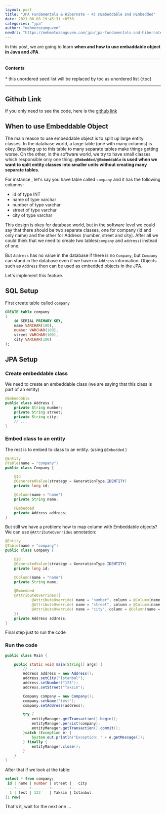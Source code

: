 ```yaml
---
layout: post
title: "JPA Fundamentals & Hibernate - 4) @Embeddable and @Embedded"
date: 2021-08-08 19:45:31 +0530
categories: "jpa"
author: "mehmetozanguven"
newUrl: "https://mehmetozanguven.com/jpa/jpa-fundamentals-and-hibernate-embedded-and-embeddable/"
---
```


In this post, we are going to learn **when and how to use embaddable object in Java and JPA**.

<nav class="custom-table-of-contents">
<hr class="horizontal-line">
  <h4 class="table-of-contents-title">Contents</h4>
  * this unordered seed list will be replaced by toc as unordered list
  {:toc}
 <hr class="horizontal-line">
</nav>

## Github Link

If you only need to see the code, here is the [github link](https://github.com/mehmetozanguven/jpa_fundamentals_and_hibernate/tree/master/embeddable-and-embedded)

## When to use Embeddable Object

The main reason to use embeddable object is to split up large entity classes. In the database world, a large table (one with many columns) is okey. Breaking up to this table to many separate tables make things getting worse. On the other, in the software world, we try to have small classes which responsible only one thing. **`@Embedded/@Embeddable` is used when we want to split entity classes into smaller units without creating many separate tables.**

For instance , let's say you have table called `company` and it has the following columns:

- id of type INT
- name of type varchar
- number of type varchar
- street of type varchar
- city of type varchar

This design is okey for database world, but in the software level we could say that there should be two separate classes, one for company (id and only name) and the other for Address (number, street and city). After all we could think that we need to create two tables(`company` and `address`) instead of one.

But `Address` has no value in the database if there is no `Company`, but `Company` can stand in the database even if we have no `Address` information. Objects such as `Address` then can be used as embedded objects in the JPA.

Let's implement this feature.

## SQL Setup

First create table called `company`

```sql
CREATE table company
(
	id SERIAL PRIMARY KEY,
	name VARCHAR(100),
	number VARCHAR(100),
	street VARCHAR(100),
	city VARCHAR(100)
);
```

## JPA Setup

### Create embeddable class

We need to create an embeddable class (we are saying that this class is part of an entity)

```java
@Embeddable
public class Address {
    private String number;
    private String street;
    private String city;
    // ...
}
```

### Embed class to an entity

The rest is to embed to class to an entity. (using `@Embedded` )

```java
@Entity
@Table(name = "company")
public class Company {

    @Id
    @GeneratedValue(strategy = GenerationType.IDENTITY)
    private long id;

    @Column(name = "name")
    private String name;

    @Embedded
    private Address address;
}
```

But still we have a problem: how to map column with Embeddable objects? We can use `@AttributeOverrides` annotation:

```java
@Entity
@Table(name = "company")
public class Company {

    @Id
    @GeneratedValue(strategy = GenerationType.IDENTITY)
    private long id;

    @Column(name = "name")
    private String name;

    @Embedded
    @AttributeOverrides({
            @AttributeOverride( name = "number", column = @Column(name = "number")),
            @AttributeOverride( name = "street", column = @Column(name = "street")),
            @AttributeOverride( name = "city", column = @Column(name = "city"))
    })
    private Address address;
}
```

Final step just to run the code

### Run the code

```java
public class Main {

    public static void main(String[] args) {
		// ...
        Address address = new Address();
        address.setCity("İstanbul");
        address.setNumber("123");
        address.setStreet("Taksim");

        Company company = new Company();
        company.setName("test");
        company.setAddress(address);

        try {
            entityManager.getTransaction().begin();
            entityManager.persist(company);
            entityManager.getTransaction().commit();
        }catch (Exception e) {
            System.out.println("Exception: " + e.getMessage());
        } finally {
            entityManager.close();
        }
    }
}
```

After that if we look at the table:

```sql
select * from company;
 id | name | number | street |   city
----+------+--------+--------+----------
  1 | test | 123    | Taksim | İstanbul
(1 row)
```

That's it, wait for the next one ...
